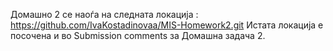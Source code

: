 Домашно 2 се наоѓа на следната локација : https://github.com/IvaKostadinovaa/MIS-Homework2.git
Истата локација е посочена и во Submission comments за Домашна задача 2.
